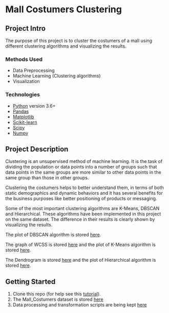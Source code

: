 # Mall Costumers Clustering


## Project Intro
The purpose of this project is to cluster the costumers of a mall using different clustering algorithms and visualizing the results.

### Methods Used
* Data Preprocessing
* Machine Learning (Clustering algorithms)
* Visualization

### Technologies
* [Python](https://www.python.org/) version 3.6+
* [Pandas](https://pandas.pydata.org/)
* [Matplotlib](https://matplotlib.org/)
* [Scikit-learn](https://scikit-learn.org/stable/)
* [Scipy](https://scipy.org/)
* [Numpy](https://numpy.org/)

## Project Description
Clustering is an unsupervised method of machine learning. It is the task of dividing the population or data points into a number of groups such that data points in the same groups are more similar to other data points in the same group than those in other groups. 

Clustering the costumers helps to better understand them, in terms of both static demographics and dynamic behaviors and it has several benefits for the business purposes like better positioning of products or messaging.

Some of the most important clustering algorithms are K-Means, DBSCAN and Hierarchical. These algorithms have been implemented in this project on the same dataset. The difference in their results is clearly shown by visualizing the results.

The plot of DBSCAN algorithm is stored [here](https://github.com/Unisepp/Clustering/blob/main/Clustering/Clusters%20of%20customers_DBSCAN.png).

The graph of WCSS is stored [here](https://github.com/Unisepp/Clustering/blob/main/Clustering/wcss.png) and the plot of K-Means algorithm is stored [here](https://github.com/Unisepp/Clustering/blob/main/Clustering/Clusters%20of%20customers_KMeans.png).

The Dendrogram is stored [here](https://github.com/Unisepp/Clustering/blob/main/Clustering/Dendrogram.png) and the plot of Hierarchical algorithm is stored [here](https://github.com/Unisepp/Clustering/blob/main/Clustering/Clusters%20of%20customers_Hierarchical.png).

## Getting Started

1. Clone this repo (for help see this [tutorial](https://help.github.com/articles/cloning-a-repository/)).
2. The Mall_Costumers dataset is stored [here](https://github.com/Unisepp/Clustering/blob/main/Clustering/Mall_Customers.csv)
3. Data processing and transformation scripts are being kept [here](https://github.com/Unisepp/Clustering/blob/main/Clustering/Clustering.py)


